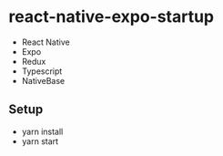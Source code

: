 # react-native-expo-startup

* React Native
* Expo
* Redux
* Typescript
* NativeBase

## Setup

- yarn install
- yarn start

